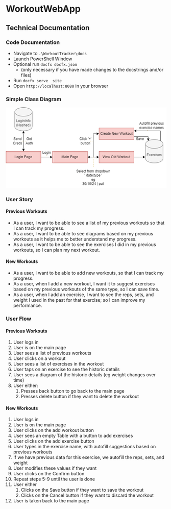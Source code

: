 # WorkoutWebApp

## Technical Documentation

### Code Documentation

- Navigate to `.\WorkoutTracker\docs`
- Launch PowerShell Window
- Optional run `docfx docfx.json`
    - (only necessary if you have made changes to the docstrings and/or files)
- Run `docfx serve _site`
- Open `http://localhost:8080` in your browser

### Simple Class Diagram

![Class Diagram](./docs/images/WorkOuts.drawio.png)

### User Story

#### Previous Workouts

- As a user, I want to be able to see a list of my previous workouts so that I can track my progress.
- As a user, I want to be able to see diagrams based on my previous workouts as it helps me to better understand my progress.
- As a user, I want to be able to see the exercises I did in my previous workouts, so I can plan my next workout.

#### New Workouts

- As a user, I want to be able to add new workouts, so that I can track my progress.
- As a user, when I add a new workout, I want it to suggest exercises based on my previous workouts of the same type, so I can save time.
- As a user, when I add an exercise, I want to see the reps, sets, and weight I used in the past for that exercise; so I can improve my performance.

### User Flow

#### Previous Workouts

1. User logs in
2. User is on the main page
3. User sees a list of previous workouts
4. User clicks on a workout
5. User sees a list of exercises in the workout
6. User taps on an exercise to see the historic details
7. User sees a diagram of the historic details (eg weight changes over time)
8. User either:
   1. Presses back button to go back to the main page
   2. Presses delete button if they want to delete the workout

#### New Workouts

1. User logs in
2. User is on the main page
3. User clicks on the add workout button
4. User sees an empty Table with a button to add exercises
5. User clicks on the add exercise button
6. User types in the exercise name, with autofill suggestions based on previous workouts
7. If we have previous data for this exercise, we autofill the reps, sets, and weight
8. User modifies these values if they want
9. User clicks on the Confirm button
10. Repeat steps 5-9 until the user is done
11. User either 
    1.  Clicks on the Save button if they want to save the workout
    2.  Clicks on the Cancel button if they want to discard the workout
12. User is taken back to the main page